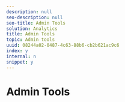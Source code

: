 ```yaml
---
description: null
seo-description: null
seo-title: Admin Tools
solution: Analytics
title: Admin Tools
topic: Admin tools
uuid: 08244a02-0487-4c63-88b6-cb2b621ac9c6
index: y
internal: n
snippet: y
---
```


# Admin Tools

